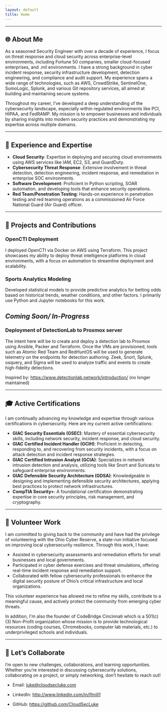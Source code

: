 ```yaml
---
layout: default
title: Home
---
```


---

## 🌐 About Me

As a seasoned Security Engineer with over a decade of experience, I focus on threat response and cloud security across enterprise-level environments, including Fortune 50 companies, smaller cloud-focused enterprises, and .mil environments. I have a strong background in cyber incident response, security infrastructure development, detection engineering, and compliance and audit support. My experience spans a wide range of technologies, such as AWS, CrowdStrike, SentinelOne, SumoLogic, Splunk, and various Git repository services, all aimed at building and maintaining secure systems.

Throughout my career, I’ve developed a deep understanding of the cybersecurity landscape, especially within regulated environments like PCI, HIPAA, and FedRAMP. My mission is to empower businesses and individuals by sharing insights into modern security practices and demonstrating my expertise across multiple domains.

---

## 💼 Experience and Expertise

- **Cloud Security**: Expertise in deploying and securing cloud environments using AWS services like IAM, EC2, S3, and GuardDuty.
- **Cybersecurity Threat Response**: Extensive involvement in threat detection, detection engineering, incident response, and remediation in enterprise SOC environments.
- **Software Development**: Proficient in Python scripting, SOAR automation, and developing tools that enhance security operations.
- **Red Team/Penetration Testing**: Hands-on experience in penetration testing and red teaming operations as a commissioned Air Force National Guard (Air Guard) officer.

---

## 🚀 Projects and Contributions

### **OpenCTI Deployment**
I deployed OpenCTI via Docker on AWS using Terraform. This project showcases my ability to deploy threat intelligence platforms in cloud environments, with a focus on automation to streamline deployment and scalability.

### **Sports Analytics Modeling**
Developed statistical models to provide predictive analytics for betting odds based on historical trends, weather conditions, and other factors. I primarily use Python and Jupyter notebooks for this work.

## ***Coming Soon/ In-Progress***

### **Deployment of DetectionLab to Proxmox server**
The intent here will be to create and deploy a detection lab to Proxmox using Ansible, Packer and Terraform. Once the VMs are provisioned, tools such as Atomic Red Team and RedHuntOS will be used to generate telemetry on the endpoints for detection authoring. Zeek, Snort, Splunk, osquery, and Sigma will be used to analyze traffic and events to create high-fidelity detections. 

Inspired by: https://www.detectionlab.network/introduction/ (no longer maintained)



---

## 🎓 Active Certifications

I am continually advancing my knowledge and expertise through various certifications in cybersecurity. Here are my current active certifications:

- **GIAC Security Essentials (GSEC)**: Mastery of essential cybersecurity skills, including network security, incident response, and cloud security.
- **GIAC Certified Incident Handler (GCIH)**: Proficient in detecting, responding to, and recovering from security incidents, with a focus on attack detection and incident response strategies.
- **GIAC Certified Intrusion Analyst (GCIA)**: Specializes in network intrusion detection and analysis, utilizing tools like Snort and Suricata to safeguard enterprise environments.
- **GIAC Defensible Security Architecture (GDSA)**: Knowledgeable in designing and implementing defensible security architectures, applying best practices to protect network infrastructures.
- **CompTIA Security+**: A foundational certification demonstrating expertise in core security principles, risk management, and cryptography.

---

## 🌟 Volunteer Work

I am committed to giving back to the community and have had the privilege of volunteering with the Ohio Cyber Reserve, a state-run initiative focused on improving local cybersecurity resilience. Through this work, I have:

- Assisted in cybersecurity assessments and remediation efforts for small businesses and local governments.
- Participated in cyber defense exercises and threat simulations, offering real-time incident response and remediation support.
- Collaborated with fellow cybersecurity professionals to enhance the digital security posture of Ohio’s critical infrastructure and local organizations.

This volunteer experience has allowed me to refine my skills, contribute to a meaningful cause, and actively protect the community from emerging cyber threats.

In addition, I'm also the founder of CodeBridge Cincinnati which is a 501(c)(3) Non-Profit organization whose mission is to provide technological resources (coding courses, Chromebooks, computer lab materials, etc.) to underprivileged schools and individuals.

---

## 🤝 Let’s Collaborate

I’m open to new challenges, collaborations, and learning opportunities. Whether you’re interested in discussing cybersecurity solutions, collaborating on a project, or simply networking, don’t hesitate to reach out!

- Email: luke@cloudsecluke.com

- LinkedIn: http://www.linkedin.com/in/lfmill1

- GitHub: https://github.com/CloudSecLuke 
